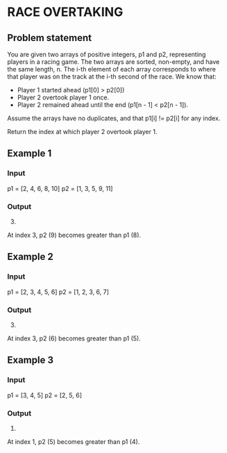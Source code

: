 # RACE OVERTAKING

## Problem statement

You are given two arrays of positive integers, p1 and p2, representing players in a racing game. The two arrays are
sorted, non-empty, and have the same length, n. The i-th element of each array corresponds to where that player was on
the track at the i-th second of the race. We know that:

- Player 1 started ahead (p1[0] > p2[0])
- Player 2 overtook player 1 once.
- Player 2 remained ahead until the end (p1[n - 1] < p2[n - 1]).

Assume the arrays have no duplicates, and that p1[i] != p2[i] for any index.

Return the index at which player 2 overtook player 1.

## Example 1

### Input

p1 = [2, 4, 6, 8, 10]
p2 = [1, 3, 5, 9, 11]

### Output

3.

At index 3, p2 (9) becomes greater than p1 (8).

## Example 2

### Input

p1 = [2, 3, 4, 5, 6]
p2 = [1, 2, 3, 6, 7]

### Output

3.

At index 3, p2 (6) becomes greater than p1 (5).

## Example 3

### Input

p1 = [3, 4, 5]
p2 = [2, 5, 6]

### Output

1.

At index 1, p2 (5) becomes greater than p1 (4).